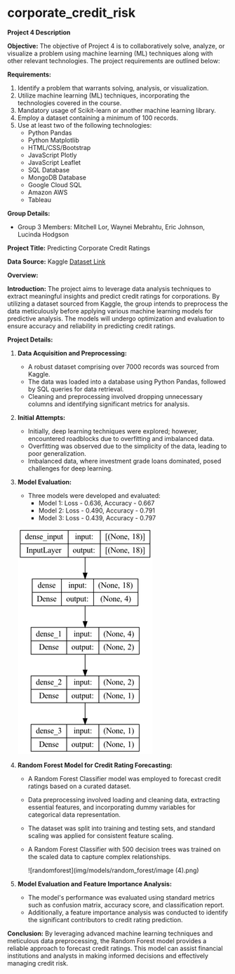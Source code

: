 # corporate_credit_risk
**Project 4 Description**

**Objective:**
The objective of Project 4 is to collaboratively solve, analyze, or visualize a problem using machine learning (ML) techniques along with other relevant technologies. The project requirements are outlined below:

**Requirements:**
1. Identify a problem that warrants solving, analysis, or visualization.
2. Utilize machine learning (ML) techniques, incorporating the technologies covered in the course.
3. Mandatory usage of Scikit-learn or another machine learning library.
4. Employ a dataset containing a minimum of 100 records.
5. Use at least two of the following technologies:
   - Python Pandas
   - Python Matplotlib
   - HTML/CSS/Bootstrap
   - JavaScript Plotly
   - JavaScript Leaflet
   - SQL Database
   - MongoDB Database
   - Google Cloud SQL
   - Amazon AWS
   - Tableau

**Group Details:**
- Group 3 Members: Mitchell Lor, Waynei Mebrahtu, Eric Johnson, Lucinda Hodgson

**Project Title:** Predicting Corporate Credit Ratings

**Data Source:** Kaggle
[Dataset Link](https://www.kaggle.com/datasets/kirtandelwadia/corporate-credit-rating-with-financial-ratios)

**Overview:**

**Introduction:**
The project aims to leverage data analysis techniques to extract meaningful insights and predict credit ratings for corporations. By utilizing a dataset sourced from Kaggle, the group intends to preprocess the data meticulously before applying various machine learning models for predictive analysis. The models will undergo optimization and evaluation to ensure accuracy and reliability in predicting credit ratings.

**Project Details:**

1. **Data Acquisition and Preprocessing:**
   - A robust dataset comprising over 7000 records was sourced from Kaggle.
   - The data was loaded into a database using Python Pandas, followed by SQL queries for data retrieval.
   - Cleaning and preprocessing involved dropping unnecessary columns and identifying significant metrics for analysis.

2. **Initial Attempts:**
   - Initially, deep learning techniques were explored; however, encountered roadblocks due to overfitting and imbalanced data.
   - Overfitting was observed due to the simplicity of the data, leading to poor generalization.
   - Imbalanced data, where investment grade loans dominated, posed challenges for deep learning.

3. **Model Evaluation:**
   - Three models were developed and evaluated:
     - Model 1: Loss - 0.636, Accuracy - 0.667
     - Model 2: Loss - 0.490, Accuracy - 0.791
     - Model 3: Loss - 0.439, Accuracy - 0.797

   ![deeplearning](img/models/deeplearning/model1_plot.png)

5. **Random Forest Model for Credit Rating Forecasting:**
   - A Random Forest Classifier model was employed to forecast credit ratings based on a curated dataset.
   - Data preprocessing involved loading and cleaning data, extracting essential features, and incorporating dummy variables for categorical data representation.
   - The dataset was split into training and testing sets, and standard scaling was applied for consistent feature scaling.
   - A Random Forest Classifier with 500 decision trees was trained on the scaled data to capture complex relationships.
  
     ![randomforest](img/models/random_forest/image (4).png)

6. **Model Evaluation and Feature Importance Analysis:**
   - The model's performance was evaluated using standard metrics such as confusion matrix, accuracy score, and classification report.
   - Additionally, a feature importance analysis was conducted to identify the significant contributors to credit rating prediction.

**Conclusion:**
By leveraging advanced machine learning techniques and meticulous data preprocessing, the Random Forest model provides a reliable approach to forecast credit ratings. This model can assist financial institutions and analysts in making informed decisions and effectively managing credit risk.
